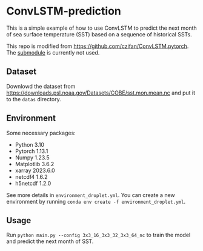 # ConvLSTM-prediction

This is a simple example of how to use ConvLSTM to predict the next month of sea surface temperature (SST) based on a sequence of historical SSTs.

This repo is modified from https://github.com/czifan/ConvLSTM.pytorch. The [submodule](https://github.com/ndrplz/ConvLSTM_pytorch/tree/9f662ba24b0a38e82cf0f5208c7f4859deb85ffe) is currently not used.

## Dataset

Downlowd the dataset from https://downloads.psl.noaa.gov/Datasets/COBE/sst.mon.mean.nc and put it to the `datas` directory.

## Environment

Some necessary packages:

- Python 3.10
- Pytorch 1.13.1
- Numpy 1.23.5
- Matplotlib 3.6.2
- xarray 2023.6.0
- netcdf4 1.6.2
- h5netcdf 1.2.0

See more details in `environment_droplet.yml`. You can create a new environment by running `conda env create -f environment_droplet.yml`.

## Usage

Run `python main.py --config 3x3_16_3x3_32_3x3_64_nc` to train the model and predict the next month of SST.
